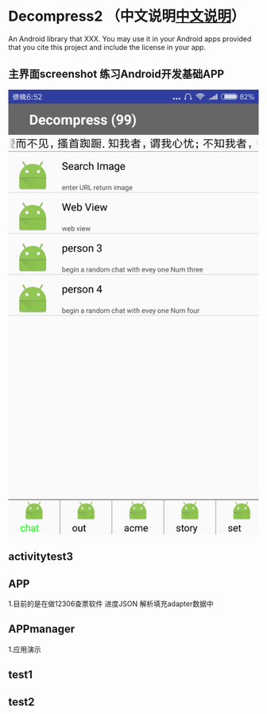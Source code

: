 # Decompress2 （中文说明[中文说明](https://github.com/jeokwok/Decompress2/blob/master/Screenshot_2019-02-24-18-52-25-577_com.exmper.adm.png)）
   An Android library that XXX. You may use it in your Android apps provided that you cite this project and include the license in your app.
## 主界面screenshot 练习Android开发基础APP
![](https://github.com/jeokwok/Decompress2/blob/master/Screenshot_2019-02-24-18-52-25-577_com.exmper.adm.png)
## activitytest3

## APP
1.目前的是在做12306查票软件 进度JSON 解析填充adapter数据中

## APPmanager
1.应用演示

## test1

## test2
